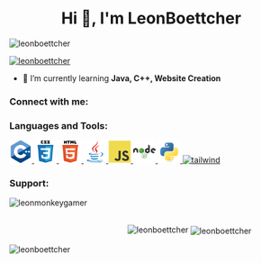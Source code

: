 <h1 align="center">Hi 👋, I'm LeonBoettcher</h1>
<p align="left"> <img src="https://komarev.com/ghpvc/?username=leonboettcher&label=Profile%20views&color=0e75b6&style=flat" alt="leonboettcher" /> </p>

<p align="left"> <a href="https://github.com/ryo-ma/github-profile-trophy"><img src="https://github-profile-trophy.vercel.app/?username=leonboettcher" alt="leonboettcher" /></a> </p>

- 🌱 I’m currently learning **Java, C++, Website Creation**

<h3 align="left">Connect with me:</h3>
<p align="left">
</p>

<h3 align="left">Languages and Tools:</h3>
<p align="left"> <a href="https://www.w3schools.com/cpp/" target="_blank" rel="noreferrer"> <img src="https://raw.githubusercontent.com/devicons/devicon/master/icons/cplusplus/cplusplus-original.svg" alt="cplusplus" width="40" height="40"/> </a> <a href="https://www.w3schools.com/css/" target="_blank" rel="noreferrer"> <img src="https://raw.githubusercontent.com/devicons/devicon/master/icons/css3/css3-original-wordmark.svg" alt="css3" width="40" height="40"/> </a> <a href="https://www.w3.org/html/" target="_blank" rel="noreferrer"> <img src="https://raw.githubusercontent.com/devicons/devicon/master/icons/html5/html5-original-wordmark.svg" alt="html5" width="40" height="40"/> </a> <a href="https://www.java.com" target="_blank" rel="noreferrer"> <img src="https://raw.githubusercontent.com/devicons/devicon/master/icons/java/java-original.svg" alt="java" width="40" height="40"/> </a> <a href="https://developer.mozilla.org/en-US/docs/Web/JavaScript" target="_blank" rel="noreferrer"> <img src="https://raw.githubusercontent.com/devicons/devicon/master/icons/javascript/javascript-original.svg" alt="javascript" width="40" height="40"/> </a> <a href="https://nodejs.org" target="_blank" rel="noreferrer"> <img src="https://raw.githubusercontent.com/devicons/devicon/master/icons/nodejs/nodejs-original-wordmark.svg" alt="nodejs" width="40" height="40"/> </a> <a href="https://www.python.org" target="_blank" rel="noreferrer"> <img src="https://raw.githubusercontent.com/devicons/devicon/master/icons/python/python-original.svg" alt="python" width="40" height="40"/> </a> <a href="https://tailwindcss.com/" target="_blank" rel="noreferrer"> <img src="https://www.vectorlogo.zone/logos/tailwindcss/tailwindcss-icon.svg" alt="tailwind" width="40" height="40"/> </a> </p>

<h3 align="left">Support:</h3>
<p><a href="https://ko-fi.com/leonmonkeygamer"> <img align="left" src="https://cdn.ko-fi.com/cdn/kofi3.png?v=3" height="50" width="210" alt="leonmonkeygamer" /></a></p><br><br>

<p><img align="left" src="https://github-readme-stats.vercel.app/api/top-langs?username=leonboettcher&show_icons=true&locale=en&layout=compact" alt="leonboettcher" /></p>

<p>&nbsp;<img align="center" src="https://github-readme-stats.vercel.app/api?username=leonboettcher&show_icons=true&locale=en" alt="leonboettcher" /></p>

<p><img align="center" src="https://github-readme-streak-stats.herokuapp.com/?user=leonboettcher&" alt="leonboettcher" /></p>

